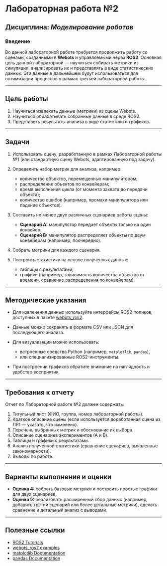 # Лабораторная работа №2

## Дисциплина: *Моделирование роботов*

### Введение

Во данной лабораторной работе требуется продолжить работу со сценами, созданными в **Webots** и управляемыми через **ROS2**. Основная цель данной лабораторной — научиться собирать метрики из симуляции, анализировать их и представлять в виде статистических данных. Эти данные в дальнейшем будут использоваться для оптимизации процессов в рамках третьей лабораторной работы.

---

## Цель работы

1. Научиться извлекать данные (метрики) из сцены Webots.
2. Научиться обрабатывать собранные данные в среде ROS2.
3. Представить результаты анализа в виде статистики и графиков.

---

## Задачи

1. Использовать сцену, разработанную в рамках Лабораторной работы №1 (или стандартную сцену Webots, адаптированную под задачу).
2. Определить набор метрик для анализа, например:

   * количество объектов, перемещенных манипулятором;
   * распределение объектов по конвейерам;
   * время выполнения цикла (от момента захвата до передачи объекта);
   * количество ошибок (например, промахи манипулятора или падение объектов).
3. Составить не менее двух различных сценариев работы сцены:

   * **Сценарий А:** манипулятор передает объекты только на один конвейер.
   * **Сценарий B:** манипулятор распределяет объекты по двум конвейерам (например, поочередно).
4. Собрать метрики для каждого сценария.
5. Построить статистику на основе полученных данных:

   * таблицы с результатами;
   * графики (например, зависимость количества объектов от времени, сравнение распределения по конвейерам).

---

## Методические указания

* Для извлечения данных используйте интерфейсы ROS2-топиков, доступных в пакете [webots_ros2](https://github.com/cyberbotics/webots_ros2).
* Данные можно сохранять в формате CSV или JSON для последующего анализа.
* Для визуализации можно использовать:

  * встроенные средства Python (например, `matplotlib`, `pandas`),
  * или специализированные ROS2-инструменты.
* При построении графиков обратите внимание на наглядность и удобство восприятия.

---

## Требования к отчету

Отчет по Лабораторной работе №2 должен содержать:

1. Титульный лист (ФИО, группа, номер лабораторной работы).
2. Краткое описание сцены (если используется доработанная сцена из ЛР1 — указать, что изменено).
3. Перечень выбранных метрик и обоснование их выбора.
4. Описание сценариев экспериментов (А и B).
5. Таблицы и графики с результатами.
6. Анализ полученной статистики (сравнение сценариев, выявленные закономерности).
7. Выводы по работе.

---

## Варианты выполнения и оценки

* **Оценка 4:** собрать базовые метрики и построить простые графики для двух сценариев.
* **Оценка 5:** реализовать расширенный сбор данных (например, добавить третий сценарий или более детальные метрики), сделать сравнение и детальный анализ с выводами.

---

## Полезные ссылки

* [ROS2 Tutorials](https://docs.ros.org/en/rolling/Tutorials.html)
* [webots_ros2 examples](https://github.com/cyberbotics/webots_ros2)
* [matplotlib Documentation](https://matplotlib.org/stable/contents.html)
* [pandas Documentation](https://pandas.pydata.org/docs/)
